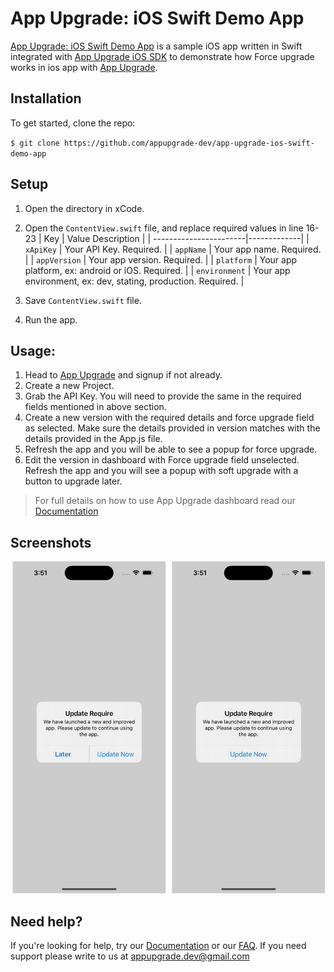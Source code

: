 # App Upgrade: iOS Swift Demo App

[App Upgrade: iOS Swift Demo App](https://github.com/appupgrade-dev/app-upgrade-swift-demo-app) is a sample iOS app written in Swift integrated with [App Upgrade iOS SDK](https://github.com/appupgrade-dev/app-upgrade-ios-sdk) to demonstrate how Force upgrade works in ios app with [App Upgrade](https://appupgrade.dev).

## Installation

To get started, clone the repo:

`$ git clone https://github.com/appupgrade-dev/app-upgrade-ios-swift-demo-app`

## Setup

1. Open the directory in xCode.

2. Open the `ContentView.swift` file, and replace required values in line 16-23
   | Key                   | Value Description |
   | -----------------------|-------------|
   | `xApiKey`     | Your API Key. Required. |
   | `appName`  | Your app name. Required. |
   | `appVersion`  | Your app version. Required. |
   | `platform`  | Your app platform, ex: android or iOS. Required. |
   | `environment`  | Your app environment, ex: dev, stating, production. Required. |

2. Save `ContentView.swift` file.

3. Run the app.

## Usage:   

1. Head to [App Upgrade](https://appupgrade.dev) and signup if not already.
2. Create a new Project.
3. Grab the API Key. You will need to provide the same in the required fields mentioned in above section.
4. Create a new version with the required details and force upgrade field as selected. Make sure the details provided in version matches with the details provided in the App.js file.
5. Refresh the app and you will be able to see a popup for force upgrade.
6. Edit the version in dashboard with Force upgrade field unselected. Refresh the app and you will see a popup with soft upgrade with a button to upgrade later.
 > For full details on how to use App Upgrade dashboard read our [Documentation](https://appupgrade.dev/docs)

## Screenshots
 ![forceupgrade_ios_swift](https://raw.githubusercontent.com/appupgrade-dev/app-upgrade-assets/main/images/forceupgrade_ios_swift.png)

## Need help?

If you're looking for help, try our [Documentation](https://appupgrade.dev/docs/) or our [FAQ](https://appupgrade.dev/docs/app-upgrade-faq).
If you need support please write to us at appupgrade.dev@gmail.com
